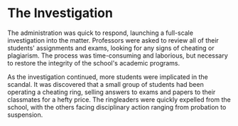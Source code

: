 # The Investigation

The administration was quick to respond, launching a full-scale investigation into the matter. Professors were asked to review all of their students' assignments and exams, looking for any signs of cheating or plagiarism. The process was time-consuming and laborious, but necessary to restore the integrity of the school's academic programs.

As the investigation continued, more students were implicated in the scandal. It was discovered that a small group of students had been operating a cheating ring, selling answers to exams and papers to their classmates for a hefty price. The ringleaders were quickly expelled from the school, with the others facing disciplinary action ranging from probation to suspension.